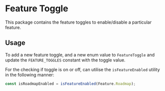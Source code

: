 # Feature Toggle

This package contains the feature toggles to enable/disable a particular feature.

## Usage

To add a new feature toggle, and a new enum value to `FeatureToggle` and update the `FEATURE_TOGGLES` constant with the toggle value.

For the checking if toggle is on or off, can utilise the `isFeatureEnabled` utility in the following manner:

```ts
const isRoadmapEnabled = isFeatureEnabled(Feature.Roadmap);
```

